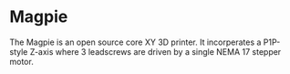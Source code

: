# Magpie
The Magpie is an open source core XY 3D printer. It incorperates a P1P-style Z-axis where 3 leadscrews are driven by a single NEMA 17 stepper motor. 
